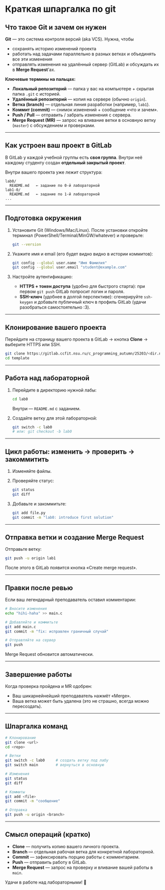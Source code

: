 # Краткая шпаргалка по git

## Что такое Git и зачем он нужен

**Git** — это система контроля версий (aka VCS). Нужна, чтобы

* сохранять историю изменений проекта
* работать над задачами параллельно в разных ветках и объединять все эти изменения
* отправлять изменения на удалённый сервер (GitLab) и обсуждать их в **Merge Request**'ах.

**Ключевые термины на пальцах:**

* **Локальный репозиторий** — папка у вас на компьютере + скрытая папка `.git` с историей.
* **Удалённый репозиторий** — копия на сервере (обычно `origin`).
* **Ветка (branch)** — отдельная линия разработки (например, `lab1`).
* **Коммит (commit)** — снимок изменений + сообщение «что и зачем».
* **Push / Pull** — отправить / забрать изменения с сервера.
* **Merge Request (MR)** — запрос на вливание ветки в основную ветку (`master`) с обсуждением и проверками.

---

## Как устроен ваш проект в GitLab

В GitLab у каждой учебной группы есть **своя группа**. Внутри неё каждому студенту создан **отдельный закрытый проект**.

Внутри вашего проекта уже лежит структура:

```
lab0/
  README.md   ← задание по 0‑й лабораторной
lab1-0/
  README.md   ← задание по 1‑й лабораторной
...
```

---

## Подготовка окружения

1. Установите Git (Windows/Mac/Linux). После установки откройте терминал (PowerShell/Terminal/MinGW/whatever) и проверьте:

   ```bash
   git --version
   ```
2. Укажите имя и email (его будет видно видно в истории коммитов):

   ```bash
   git config --global user.name "Имя Фамилия"
   git config --global user.email "student@example.com"
   ```
3. Настройте аутентификацию:

   * **HTTPS + токен доступа** (удобно для быстрого старта): при первом `git push` GitLab попросит логин и пароля.
   * **SSH-ключ** (удобнее в долгой перспективе): сгенерируйте `ssh-keygen` и добавьте публичный ключ в профиль GitLab (удачи разобраться самостоятельно :3).

---

## Клонирование вашего проекта

Перейдите на страницу вашего проекта в GitLab → кнопка **Clone** → выберите HTTPS или SSH.

```bash
git clone https://gitlab.ccfit.nsu.ru/c_programming_autumn/25203/<dir.name>/template.git
cd template
```

---

## Работа над лабораторной

1. Перейдите в директорию нужной лабы:

   ```bash
   cd lab0
   ```

   Внутри — `README.md` с заданием.

2. Создайте ветку для этой лабораторной:

   ```bash
   git switch -c lab0
   # или: git checkout -b lab0
   ```

---

## Цикл работы: изменить → проверить → закоммитить

1. Изменяйте файлы.
2. Проверяйте статус:

   ```bash
   git status
   git diff
   ```
3. Добавьте и закоммитьте:

   ```bash
   git add file.py
   git commit -m "lab0: introduce first solution"
   ```

---

## Отправка ветки и создание Merge Request

Отправьте ветку:

```bash
git push -u origin lab1
```

После этого в GitLab появится кнопка «Create merge request».

---

## Правки после ревью

Если ваш легендарный преподаватель оставил комментарии:

```bash
# Вносите изменения
echo "hihi-haha" >> main.c

# Добавляйте и коммитьте
git add main.c
git commit -m "fix: исправлен граничный случай"

# Отправляйте на сервер
git push
```

Merge Request обновится автоматически.

---

## Завершение работы

Когда проверка пройдена и MR одобрен:

* Ваш шикарнейнейший преподаватель нажмёт «Merge».
* Ваша ветка может быть удалена (это не страшно, всегда можно пересоздать).

---

## Шпаргалка команд

```bash
# Клонирование
git clone <url>
cd <repo>

# Ветки
git switch -c lab0     # создать ветку под лабу
git switch main        # вернуться в основную

# Изменения
git status
git diff

# Коммиты
git add <file>
git commit -m "сообщение"

# Отправка
git push -u origin <branch>
```

---

## Смысл операций (кратко)

* **Clone** — получить копию вашего личного проекта.
* **Branch** — отдельная рабочая ветка для конкретной лабораторной.
* **Commit** — зафиксировать порцию работы с комментарием.
* **Push** — отправить работу в GitLab.
* **Merge Request** — запрос на проверку и вливание вашей работы в `main`.

Удачи в работе над лабораторными! 🚀
